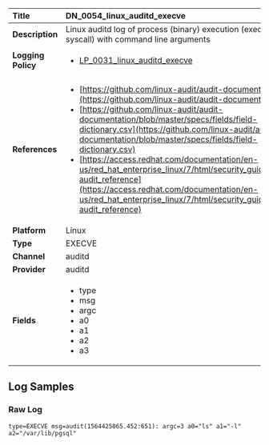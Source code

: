 | Title              | DN_0054_linux_auditd_execve       |
|:-------------------|:------------------|
| **Description**    | Linux auditd log of process (binary) execution (execeve syscall) with command line arguments |
| **Logging Policy** | <ul><li>[LP_0031_linux_auditd_execve](../Logging_Policies/LP_0031_linux_auditd_execve.md)</li></ul> |
| **References**     | <ul><li>[https://github.com/linux-audit/audit-documentation](https://github.com/linux-audit/audit-documentation)</li><li>[https://github.com/linux-audit/audit-documentation/blob/master/specs/fields/field-dictionary.csv](https://github.com/linux-audit/audit-documentation/blob/master/specs/fields/field-dictionary.csv)</li><li>[https://access.redhat.com/documentation/en-us/red_hat_enterprise_linux/7/html/security_guide/app-audit_reference](https://access.redhat.com/documentation/en-us/red_hat_enterprise_linux/7/html/security_guide/app-audit_reference)</li></ul> |
| **Platform**       | Linux    |
| **Type**           | EXECVE        |
| **Channel**        | auditd     |
| **Provider**       | auditd    |
| **Fields**         | <ul><li>type</li><li>msg</li><li>argc</li><li>a0</li><li>a1</li><li>a2</li><li>a3</li></ul> |


## Log Samples

### Raw Log

```
type=EXECVE msg=audit(1564425065.452:651): argc=3 a0="ls" a1="-l" a2="/var/lib/pgsql"
```




